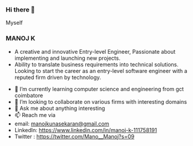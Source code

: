 ### Hi there 👋
Myself 
### MANOJ K

- A creative and innovative Entry-level Engineer, Passionate about implementing and launching new projects.
- Ability to translate business requirements into technical solutions. Looking to start the career as an entry-level software engineer with a reputed firm driven by technology.

<!--
**manojk89/manojk89** is a ✨ _special_ ✨ repository because its `README.md` (this file) appears on your GitHub profile.

Here are some ideas to get you started:

- 🔭 I’m not currently working  -->
- 🌱 I’m currently learning computer science and engineering from gct coimbatore
- 👯 I’m looking to collaborate on various firms with interesting domains
- 💬 Ask me about anything interesting
- 📫 Reach me via 
- email: manojkunasekaran@gmail.com 
- LinkedIn: https://www.linkedin.com/in/manoj-k-111758191
- Twitter : https://twitter.com/Mano__Manoj?s=09

<!--
- 😄 Pronouns: ...
- ⚡ Fun fact: ...
-->
